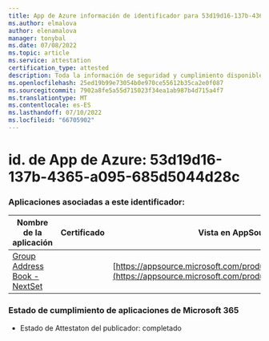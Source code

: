 ```yaml
---
title: App de Azure información de identificador para 53d19d16-137b-4365-a095-685d5044d28c
ms.author: elmalova
author: elenamalova
manager: tonybal
ms.date: 07/08/2022
ms.topic: article
ms.service: attestation
certification_type: attested
description: Toda la información de seguridad y cumplimiento disponible para 53d19d16-137b-4365-a095-685d5044d28c.
ms.openlocfilehash: 25ed19b99e73054b0e970ce55612b35ca2e0f087
ms.sourcegitcommit: 7902a8fe5a55d715023f34ea1ab987b4d715a4f7
ms.translationtype: MT
ms.contentlocale: es-ES
ms.lasthandoff: 07/10/2022
ms.locfileid: "66705902"
---
```

# <a name="azure-app-id-53d19d16-137b-4365-a095-685d5044d28c"></a>id. de App de Azure: 53d19d16-137b-4365-a095-685d5044d28c


### <a name="apps-associated-with-this-id"></a>Aplicaciones asociadas a este identificador:
| **Nombre de la aplicación** | **Certificado** | **Vista en AppSource** |
|--------------|---------------|-----------------------|
| [Group Address Book - NextSet](../forward/WA200001863.md) |  | [https://appsource.microsoft.com/product/office/WA200001863](https://appsource.microsoft.com/product/office/WA200001863) |

### <a name="microsoft-365-app-compliance-status"></a>Estado de cumplimiento de aplicaciones de Microsoft 365
- Estado de Attestaton del publicador: completado
